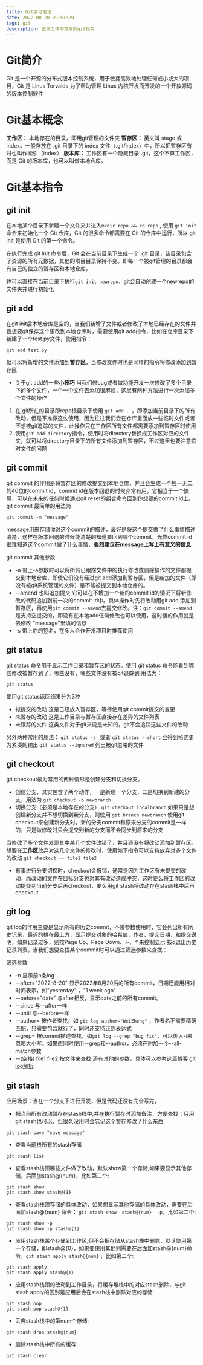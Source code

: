 ```yaml
---
title: Git学习笔记
date: 2022-08-20 09:51:29
tags: git
description: 记录工作中常用的git指令
---
```


# Git简介
Git 是一个开源的分布式版本控制系统，用于敏捷高效地处理任何或小或大的项目，Git 是 Linus Torvalds 为了帮助管理 Linux 内核开发而开发的一个开放源码的版本控制软件
<!-- more -->
# Git基本概念
**工作区：** 本地存在的目录，即用git管理的文件夹
**暂存区：** 英文叫 stage 或 index。一般存放在 .git 目录下的 index 文件（.git/index）中，所以把暂存区有时也叫作索引（index）
**版本库：** 工作区有一个隐藏目录 .git，这个不算工作区，而是 Git 的版本库，也可以叫做本地仓库。

# Git基本指令
## git init
在本地某个目录下新建一个文件夹并进入`mkdir repo && cd repo` , 使用 `git init` 命令来初始化一个 Git 仓库，Git 的很多命令都需要在 Git 的仓库中运行，所以 git init 是使用 Git 的第一个命令。

在执行完成 git init 命令后，Git 会在当前目录下生成一个 .git 目录，该目录包含了资源的所有元数据，其他的项目目录保持不变。即每一个被git管理的目录都会有自己的独立的暂存区和本地仓库。

也可以直接在当前目录下执行`git init newrepo`，git会自动创建一个newrepo的文件夹并进行初始化
## git add
在git init后本地仓库是空的，当我们新增了文件或者修改了本地已经存在的文件并且想要git保存这个更改到本地仓库时，需要使用git add指令，比如在仓库目录下新建了一个test.py文件，使用指令：
```shell
git add test.py
```
就可以将新增的文件添加到**暂存区**，当修改文件时也是同样的指令将修改添加到暂存区

* 关于git add的一些**小技巧**
当我们修bug或者做功能开发一次修改了多个目录下的多个文件，一个一个文件去添加很麻烦，这里有两种方法进行一次添加多个文件的操作
1. 在.git所在的目录即repo根目录下使用 `git add . `，即添加当前目录下的所有改动，但是不推荐这么使用，因为往往我们会在仓库里面放一些临时文件或者不想被git追踪的文件，此操作只在工作区所有文件都需要添加到暂存区时使用
2. 使用`git add directory`指令，使用时将directory替换成工作区对应的文件夹，就可以将directory目录下的所有文件添加到暂存区，不过这里也要注意临时文件的问题

## git commit
git commit 的作用是将暂存区的修改提交到本地仓库，并且会生成一个独一无二的40位的commit id，commit id在版本回退的时候非常有用，它相当于一个快照，可以在未来的任何时候通过git reset的组合命令回到你想要的commit id上。git commit 最简单的用法为
```shell
git commit -m "message"
```
message用来存储你对这个commit的描述，最好是将这个提交做了什么事情描述清楚，这样在版本回退的时候能清楚的知道要回到哪个commit，光靠commit id很难知道这个commit做了什么事情，**强烈建议在message上写上有意义的信息**

git commit 其他参数
* -a 带上-a参数时可以将所有已跟踪文件中的执行修改或删除操作的文件都提交到本地仓库，即使它们没有经过git add添加到暂存区，但是新加的文件（即没有被git系统管理的文件）是不能被提交到本地仓库的。
* --amend 也叫追加提交,它可以在不增加一个新的commit id的情况下将新修改的代码追加到前一次的commit id中。具体操作时先将改动用git add 添加到暂存区，再使用`git commit --amend`去提交修改。注：`git commit --amend`是支持空提交的，即没有在本地add任何修改也可以使用，这时候的作用就是去修改 "message"里填的信息
* -s 带上你的签名，在多人合作开发项目时推荐使用

## git status
git status 命令用于显示工作目录和暂存区的状态。使用 git status 命令能看到哪些修改被暂存到了，哪些没有，哪些文件没有被git追踪到
用法为：
```shell
git status
```
使用git status返回结果分为3种
- 拟提交的改动  这是已经放入暂存区，等待使用git commit提交的变更
- 未暂存的改动  这是工作目录与暂存区直接存在差异的文件列表
- 未跟踪的文件  这类文件对于git来说是未知的，git不会追踪这些文件的改动
  
另外两种常用的用法：
`git status -s ` 或者 `git status --short` 会得到格式更为紧凑的输出
`git status --ignored` 列出被git忽略的文件

## git checkout
git checkout最为常用的两种情形是创建分支和切换分支。
- 创建分支，其实包含了两个动作，一是新建一个分支，二是切换到新建的分支，用法为
`git checkout -b newbranch`
- 切换分支（必须是本地存在的分支）
`git checkout localbranch`
如果只是想创建新分支并不想切换到新分支，则使用
`git branch newbranch`
使用git checkout来创建新分支时，新的分支commit和原来分支的commit是一样的，只是做修改时只会提交到新的分支而不会同步到原来的分支

当修改了多个文件发现其中某几个文件改错了，并且还没有将改动添加到暂存区，想要在**工作区**放弃对这几个文件的修改时，使用如下指令可以支持放弃对多个文件的改动
`git checkout -- file1 file2`

- 有事进行分支切换时，checkout会报错，通常是因为工作区有未提交的改动，而改动的文件在目标分支也对其有改动造成冲突，这时要么将工作区的改动提交到当前分支后再checkout，要么用git stash将改动存在stash栈中后再checkout

## git log
git log的作用主要是显示所有的历史commit，不带参数使用时，它会列出所有历史记录，最近的排在最上方，显示提交对象的哈希值，作者、提交日期、和提交说明，如果记录过多，则按Page Up、Page Down、↓、↑来控制显示
按q退出历史记录列表。当我们想要查找某个commit时可以通过筛选参数来查找：

筛选参数
- -n 显示前n条log
- \--after="2022-8-20" 显示2022年8月20后的所有commit，日期还能用相对时间表示，如"yesterday" ，"1 week ago"
- \--before="date" 与after相反，显示date之前的所有commit。
- \--since 与\--after一样
- \--until 与\--before一样
- \--author= 按作者查找，如 `git log author="WeiZheng"` ，作者名不需要精确匹配，只需要包含就行了，同时还支持正则表达式
- \--grep= 按commit描述查找，如`git log --grep "bug fix"`，可以传入-i来忽略大小写。如果想同时使用--grep和--author，必须在附加一个--all-match参数
- \--(空格) file1 file2 按文件来查找
还有其他的参数，具体可以参考这篇博客
[git log解析](https://www.cnblogs.com/bellkosmos/p/5923439.html)


## git stash
应用场景：当在一个分支下进行开发，但是代码还没有完全写完，
- 把当前所有改动暂存在stash栈中,并在执行暂存时添加备注，方便查找；只用git stash也可以，但很久没用时会忘记这个暂存修改了什么东西
```shell
git stash save "save message"
```
- 查看当前栈所有的stash存储
```shell
git stash list
```
- 查看stash栈顶哪些文件做了改动，默认show第一个存储,如果要显示其他存储，后面加stash@{num}，比如第二个:
```shell
git stash show
git stash show stash@{1}
```
- 查看stash栈顶存储的具体改动，如果想显示其他存储的具体改动，需要在后面加stash@{num} 命令： `git stash show  stash@{num}  -p`，比如第二个:
```shell
git stash show -p
git stash show -p stash@{1}
```
- 应用stash栈某个存储到工作区,但不会把存储从stash栈中删除，默认使用第一个存储，即stash@{0}，如果要使用其他则需要在后面加stash@{num}命令，`git stash apply stash@{num}` ，比如第二个:
```shell
git stash apply
git stash apply stash@{1} 
```
- 应用stash栈顶的改动到工作目录，将缓存堆栈中的对应stash删除，与git stash apply的区别是应用后会在stash栈中删除对应的存储
```shell
git stash pop
git stash pop stash@{1}
```
- 丢弃stash栈中的第num个存储:
```shell
git stash drop stash@{num}
```
- 删除stash栈中所有的缓存:
```shell
git stash clear
```